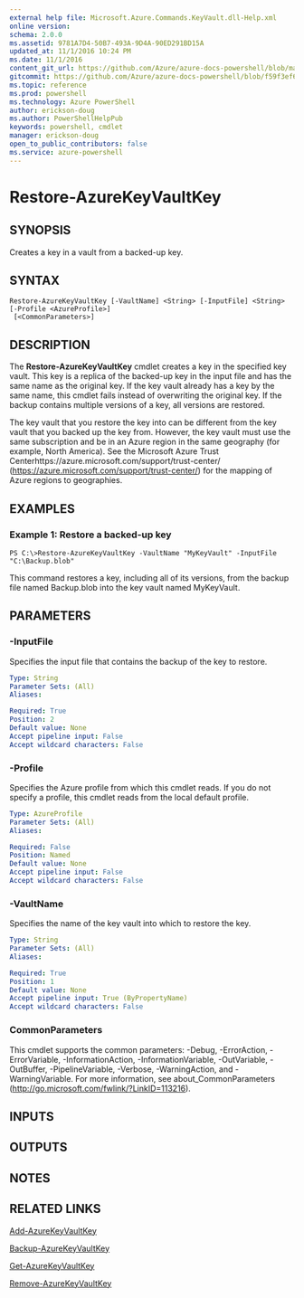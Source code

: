 ```yaml
---
external help file: Microsoft.Azure.Commands.KeyVault.dll-Help.xml
online version: 
schema: 2.0.0
ms.assetid: 9781A7D4-50B7-493A-9D4A-90ED291BD15A
updated_at: 11/1/2016 10:24 PM
ms.date: 11/1/2016
content_git_url: https://github.com/Azure/azure-docs-powershell/blob/master/azureps-cmdlets-docs/ResourceManager/AzureRM.KeyVault/v0.9.8/Restore-AzureKeyVaultKey.md
gitcommit: https://github.com/Azure/azure-docs-powershell/blob/f59f3ef60bc592383812213e69fd77ba950759ed/azureps-cmdlets-docs/ResourceManager/AzureRM.KeyVault/v0.9.8/Restore-AzureKeyVaultKey.md
ms.topic: reference
ms.prod: powershell
ms.technology: Azure PowerShell
author: erickson-doug
ms.author: PowerShellHelpPub
keywords: powershell, cmdlet
manager: erickson-doug
open_to_public_contributors: false
ms.service: azure-powershell
---
```


# Restore-AzureKeyVaultKey

## SYNOPSIS
Creates a key in a vault from a backed-up key.

## SYNTAX

```
Restore-AzureKeyVaultKey [-VaultName] <String> [-InputFile] <String> [-Profile <AzureProfile>]
 [<CommonParameters>]
```

## DESCRIPTION
The **Restore-AzureKeyVaultKey** cmdlet creates a key in the specified key vault.
This key is a replica of the backed-up key in the input file and has the same name as the original key.
If the key vault already has a key by the same name, this cmdlet fails instead of overwriting the original key.
If the backup contains multiple versions of a key, all versions are restored.

The key vault that you restore the key into can be different from the key vault that you backed up the key from.
However, the key vault must use the same subscription and be in an Azure region in the same geography (for example, North America).
See the Microsoft Azure Trust Centerhttps://azure.microsoft.com/support/trust-center/ (https://azure.microsoft.com/support/trust-center/) for the mapping of Azure regions to geographies.

## EXAMPLES

### Example 1: Restore a backed-up key
```
PS C:\>Restore-AzureKeyVaultKey -VaultName "MyKeyVault" -InputFile "C:\Backup.blob"
```

This command restores a key, including all of its versions, from the backup file named Backup.blob into the key vault named MyKeyVault.

## PARAMETERS

### -InputFile
Specifies the input file that contains the backup of the key to restore.

```yaml
Type: String
Parameter Sets: (All)
Aliases: 

Required: True
Position: 2
Default value: None
Accept pipeline input: False
Accept wildcard characters: False
```

### -Profile
Specifies the Azure profile from which this cmdlet reads.
If you do not specify a profile, this cmdlet reads from the local default profile.

```yaml
Type: AzureProfile
Parameter Sets: (All)
Aliases: 

Required: False
Position: Named
Default value: None
Accept pipeline input: False
Accept wildcard characters: False
```

### -VaultName
Specifies the name of the key vault into which to restore the key.

```yaml
Type: String
Parameter Sets: (All)
Aliases: 

Required: True
Position: 1
Default value: None
Accept pipeline input: True (ByPropertyName)
Accept wildcard characters: False
```

### CommonParameters
This cmdlet supports the common parameters: -Debug, -ErrorAction, -ErrorVariable, -InformationAction, -InformationVariable, -OutVariable, -OutBuffer, -PipelineVariable, -Verbose, -WarningAction, and -WarningVariable. For more information, see about_CommonParameters (http://go.microsoft.com/fwlink/?LinkID=113216).

## INPUTS

## OUTPUTS

## NOTES

## RELATED LINKS

[Add-AzureKeyVaultKey](xref:ResourceManager/AzureRM.KeyVault/v0.9.8/Add-AzureKeyVaultKey.md)

[Backup-AzureKeyVaultKey](xref:ResourceManager/AzureRM.KeyVault/v0.9.8/Backup-AzureKeyVaultKey.md)

[Get-AzureKeyVaultKey](xref:ResourceManager/AzureRM.KeyVault/v0.9.8/Get-AzureKeyVaultKey.md)

[Remove-AzureKeyVaultKey](xref:ResourceManager/AzureRM.KeyVault/v0.9.8/Remove-AzureKeyVaultKey.md)


